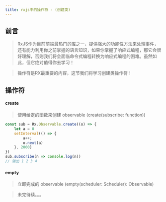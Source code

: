 ```yaml
---
title: rxjs中的操作符 - (创建类)
---
```


## 前言
>    RxJS作为目前前端最热门的库之一，提供强大的功能性方法来处理事件，还有能力利用你之前掌握的语言知识，如果你掌握了响应式编程，那它会很好理解，否则我们将会面临命令式编程转换为响应式编程的困难。虽然如此，但它绝对值得你去学习！

>  操作符是RX最重要的内容，这节我们将学习创建类操作符！

<!--more-->

## 操作符

#### create
> 使用给定的函数来创建 observable (create(subscribe: function))

```ts
const sub = Rx.Observable.create((o) => {
	let a = 0
	setInterval(() => {
		a++;
		o.next(a)
	}, 2000)
})
sub.subscribe(n => console.log(n))
// 输出 1 2 3 4
```
#### empty
> 立即完成的 observable (empty(scheduler: Scheduler): Observable)

> 未完待续。。。
